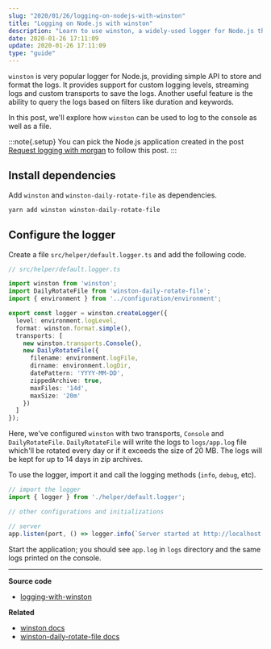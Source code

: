 ```yaml
---
slug: "2020/01/26/logging-on-nodejs-with-winston"
title: "Logging on Node.js with winston"
description: "Learn to use winston, a widely-used logger for Node.js that supports custom log levels, log streaming, and custom transports. Explore how to format and store logs both to the console and a file."
date: 2020-01-26 17:11:09
update: 2020-01-26 17:11:09
type: "guide"
---
```


`winston` is very popular logger for Node.js, providing simple API to store and format the logs. It provides support for custom logging levels, streaming logs and custom transports to save the logs. Another useful feature is the ability to query the logs based on filters like duration and keywords.

In this post, we'll explore how `winston` can be used to log to the console as well as a file.

:::note{.setup}
You can pick the Node.js application created in the post [Request logging with morgan](/post/2019/08/13/request-logging-with-morgan/) to follow this post.
:::

## Install dependencies

Add `winston` and `winston-daily-rotate-file` as dependencies.

```sh
yarn add winston winston-daily-rotate-file
```

## Configure the logger

Create a file `src/helper/default.logger.ts` and add the following code.

```typescript
// src/helper/default.logger.ts

import winston from 'winston';
import DailyRotateFile from 'winston-daily-rotate-file';
import { environment } from '../configuration/environment';

export const logger = winston.createLogger({
  level: environment.logLevel,
  format: winston.format.simple(),
  transports: [
    new winston.transports.Console(),
    new DailyRotateFile({
      filename: environment.logFile,
      dirname: environment.logDir,
      datePattern: 'YYYY-MM-DD',
      zippedArchive: true,
      maxFiles: '14d',
      maxSize: '20m'
    })
  ]
});
```

Here, we've configured `winston` with two transports, `Console` and `DailyRotateFile`. `DailyRotateFile` will write the logs to `logs/app.log` file which'll be rotated every day or if it exceeds the size of 20 MB. The logs will be kept for up to 14 days in zip archives.

To use the logger, import it and call the logging methods (`info`, `debug`, etc).

```typescript
// import the logger
import { logger } from './helper/default.logger';

// other configurations and initializations 

// server
app.listen(port, () => logger.info(`Server started at http://localhost:${port}`));
```

Start the application; you should see `app.log` in `logs` directory and the same logs printed on the console.

---

**Source code**

- [logging-with-winston](https://github.com/Microflash/guides/tree/main/nodejs/logging-with-winston)

**Related**

- [winston docs](https://github.com/winstonjs/winston)
- [winston-daily-rotate-file docs](https://github.com/winstonjs/winston-daily-rotate-file)
